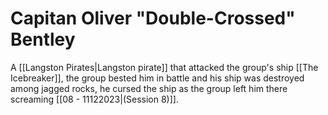 # Capitan Oliver "Double-Crossed" Bentley
A [[Langston Pirates|Langston pirate]] that attacked the group's ship [[The Icebreaker]], the group bested him in battle and his ship was destroyed among jagged rocks, he cursed the ship as the group left him there screaming [[08 - 11122023|(Session 8)]].